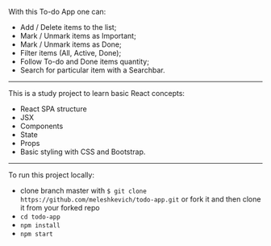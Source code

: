 With this To-do App one can:

- Add / Delete items to the list;
- Mark / Unmark items as Important;
- Mark / Unmark items as Done;
- Filter items (All, Active, Done);
- Follow To-do and Done items quantity;
- Search for particular item with a Searchbar. 

--------------------------------------------
This is a study project to learn basic React concepts:
- React SPA structure 
- JSX 
- Components
- State
- Props  
- Basic styling with CSS and Bootstrap.

--------------------------------------------
To run this project locally: 
- clone branch master with `$ git clone https://github.com/meleshkevich/todo-app.git`
  or fork it and then clone it from your forked repo
- `cd todo-app`
- `npm install`
- `npm start`
